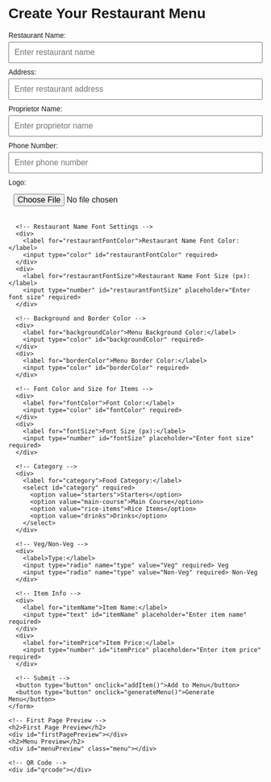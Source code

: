<!DOCTYPE html>
<html lang="en">
<head>
  <meta charset="UTF-8">
  <meta name="viewport" content="width=device-width, initial-scale=1.0">
  <title>Restaurant Menu Maker</title>
  <style>
    body {
      font-family: Arial, sans-serif;
      padding: 20px;
    }

    .container {
      max-width: 600px;
      margin: 0 auto;
    }

    label {
      display: block;
      margin-bottom: 5px;
    }

    input, select, button {
      width: 100%;
      margin-bottom: 10px;
      padding: 10px;
      font-size: 16px;
    }

    button {
      cursor: pointer;
      background-color: #4CAF50;
      color: white;
      border: none;
    }

    #menuPreview {
      margin-top: 20px;
      padding: 10px;
      border: 5px solid #ddd;
    }

    #firstPagePreview {
      margin-top: 20px;
      border: 5px solid #ddd;
      padding: 20px;
      text-align: center;
    }

    img {
      max-width: 100px;
      margin-bottom: 10px;
    }

    #qrcode {
      margin-top: 20px;
    }
  </style>
  <script src="https://cdnjs.cloudflare.com/ajax/libs/jspdf/2.5.1/jspdf.umd.min.js"></script>
  <script src="https://cdnjs.cloudflare.com/ajax/libs/qrcodejs/1.0.0/qrcode.min.js"></script>
</head>
<body>
  <div class="container">
    <h1>Create Your Restaurant Menu</h1>
    <form id="menuForm">
      <!-- Restaurant Info -->
      <div>
        <label for="restaurantName">Restaurant Name:</label>
        <input type="text" id="restaurantName" placeholder="Enter restaurant name" required>
      </div>
      <div>
        <label for="restaurantAddress">Address:</label>
        <input type="text" id="restaurantAddress" placeholder="Enter restaurant address" required>
      </div>
      <div>
        <label for="restaurantProp">Proprietor Name:</label>
        <input type="text" id="restaurantProp" placeholder="Enter proprietor name" required>
      </div>
      <div>
        <label for="restaurantPhone">Phone Number:</label>
        <input type="tel" id="restaurantPhone" placeholder="Enter phone number" required>
      </div>
      <div>
        <label for="restaurantLogo">Logo:</label>
        <input type="file" id="restaurantLogo" accept="image/*" required>
      </div>

      <!-- Restaurant Name Font Settings -->
      <div>
        <label for="restaurantFontColor">Restaurant Name Font Color:</label>
        <input type="color" id="restaurantFontColor" required>
      </div>
      <div>
        <label for="restaurantFontSize">Restaurant Name Font Size (px):</label>
        <input type="number" id="restaurantFontSize" placeholder="Enter font size" required>
      </div>

      <!-- Background and Border Color -->
      <div>
        <label for="backgroundColor">Menu Background Color:</label>
        <input type="color" id="backgroundColor" required>
      </div>
      <div>
        <label for="borderColor">Menu Border Color:</label>
        <input type="color" id="borderColor" required>
      </div>

      <!-- Font Color and Size for Items -->
      <div>
        <label for="fontColor">Font Color:</label>
        <input type="color" id="fontColor" required>
      </div>
      <div>
        <label for="fontSize">Font Size (px):</label>
        <input type="number" id="fontSize" placeholder="Enter font size" required>
      </div>

      <!-- Category -->
      <div>
        <label for="category">Food Category:</label>
        <select id="category" required>
          <option value="starters">Starters</option>
          <option value="main-course">Main Course</option>
          <option value="rice-items">Rice Items</option>
          <option value="drinks">Drinks</option>
        </select>
      </div>

      <!-- Veg/Non-Veg -->
      <div>
        <label>Type:</label>
        <input type="radio" name="type" value="Veg" required> Veg
        <input type="radio" name="type" value="Non-Veg" required> Non-Veg
      </div>

      <!-- Item Info -->
      <div>
        <label for="itemName">Item Name:</label>
        <input type="text" id="itemName" placeholder="Enter item name" required>
      </div>
      <div>
        <label for="itemPrice">Item Price:</label>
        <input type="number" id="itemPrice" placeholder="Enter item price" required>
      </div>

      <!-- Submit -->
      <button type="button" onclick="addItem()">Add to Menu</button>
      <button type="button" onclick="generateMenu()">Generate Menu</button>
    </form>

    <!-- First Page Preview -->
    <h2>First Page Preview</h2>
    <div id="firstPagePreview"></div>
    <h2>Menu Preview</h2>
    <div id="menuPreview" class="menu"></div>

    <!-- QR Code -->
    <div id="qrcode"></div>
  </div>

  <script>
    let menuItems = [];

    function addItem() {
      const category = document.getElementById('category').value;
      const itemName = document.getElementById('itemName').value;
      const itemPrice = document.getElementById('itemPrice').value;
      const itemType = document.querySelector('input[name="type"]:checked').value;

      const newItem = {
        category,
        itemType,
        itemName,
        itemPrice
      };

      menuItems.push(newItem);
      displayMenu();
    }

    function displayMenu() {
      const menuPreview = document.getElementById('menuPreview');
      menuPreview.innerHTML = '';

      const backgroundColor = document.getElementById('backgroundColor').value;
      const borderColor = document.getElementById('borderColor').value;
      const fontColor = document.getElementById('fontColor').value;
      const fontSize = document.getElementById('fontSize').value + 'px';

      // Apply styles
      menuPreview.style.backgroundColor = backgroundColor;
      menuPreview.style.borderColor = borderColor;
      menuPreview.style.color = fontColor;
      menuPreview.style.fontSize = fontSize;

      const categories = ['starters', 'main-course', 'rice-items', 'drinks'];
      categories.forEach(cat => {
        const items = menuItems.filter(item => item.category === cat);
        if (items.length > 0) {
          const categoryTitle = document.createElement('h3');
          categoryTitle.textContent = cat.replace('-', ' ').toUpperCase();
          menuPreview.appendChild(categoryTitle);

          const vegItems = items.filter(item => item.itemType === 'Veg');
          const nonVegItems = items.filter(item => item.itemType === 'Non-Veg');

          if (vegItems.length > 0) {
            const vegTitle = document.createElement('h4');
            vegTitle.textContent = 'Veg';
            menuPreview.appendChild(vegTitle);
            vegItems.forEach(item => {
              const itemElement = document.createElement('div');
              itemElement.textContent = `${item.itemName} - ₹${item.itemPrice}`;
              menuPreview.appendChild(itemElement);
            });
          }

          if (nonVegItems.length > 0) {
            const nonVegTitle = document.createElement('h4');
            nonVegTitle.textContent = 'Non-Veg';
            menuPreview.appendChild(nonVegTitle);
            nonVegItems.forEach(item => {
              const itemElement = document.createElement('div');
              itemElement.textContent = `${item.itemName} - ₹${item.itemPrice}`;
              menuPreview.appendChild(itemElement);
            });
          }
        }
      });

      displayFirstPage();
    }

    function displayFirstPage() {
      const firstPagePreview = document.getElementById('firstPagePreview');
      const restaurantName = document.getElementById('restaurantName').value;
      const restaurantAddress = document.getElementById('restaurantAddress').value;
      const restaurantProp = document.getElementById('restaurantProp').value;
      const restaurantPhone = document.getElementById('restaurantPhone').value;
      const restaurantLogo = document.getElementById('restaurantLogo').files[0];

      firstPagePreview.innerHTML = `
        <h2>Welcome to ${restaurantName}</h2>
        <div>
          <img src="${restaurantLogo ? URL.createObjectURL(restaurantLogo) : ''}" alt="Restaurant Logo">
        </div>
        <h3>${restaurantAddress}</h3>
        <h4>Proprietor: ${restaurantProp}</h4>
        <h4>Phone: ${restaurantPhone}</h4>
        <h4>Scan This QR For Online Menu Card</h4>
      `;
      generateQRCode();
    }

    function generateQRCode() {
      const qrcode = new QRCode(document.getElementById("qrcode"), {
        text: "Your menu will be available online!",
        width: 128,
        height: 128,
      });
    }

    async function generateMenu() {
      const { jsPDF } = window.jspdf;
      const doc = new jsPDF();

      // Add logo, address, proprietor info, and QR code on the first page
      const restaurantName = document.getElementById('restaurantName').value;
      const restaurantAddress = document.getElementById('restaurantAddress').value;
      const restaurantProp = document.getElementById('restaurantProp').value;
      const restaurantPhone = document.getElementById('restaurantPhone').value;
      const restaurantLogo = document.getElementById('restaurantLogo').files[0];

      if (restaurantLogo) {
        const logoImage = await loadImage(restaurantLogo);
        doc.addImage(logoImage, 'PNG', 10, 10, 50, 50); // logo dimensions (adjust as needed)
      }

      doc.setFontSize(20);
      doc.text(`Welcome to ${restaurantName}`, 10, 70);
      doc.setFontSize(14);
      doc.text(`Address: ${restaurantAddress}`, 10, 80);
      doc.text(`Proprietor: ${restaurantProp}`, 10, 90);
      doc.text(`Phone: ${restaurantPhone}`, 10, 100);

      // Add QR Code
      const qrCodeCanvas = document.getElementById('qrcode').children[0];
      const qrCodeImage = await loadImage(qrCodeCanvas.toDataURL());
      doc.addImage(qrCodeImage, 'PNG', 10, 110, 50, 50); // QR code dimensions (adjust as needed)

      // Add a page break
      doc.addPage();

      // Menu Items
      const backgroundColor = document.getElementById('backgroundColor').value;
      const fontColor = document.getElementById('fontColor').value;
      const fontSize = document.getElementById('fontSize').value;

      doc.setTextColor(fontColor);
      doc.setFontSize(fontSize);

      const categories = ['starters', 'main-course', 'rice-items', 'drinks'];
      categories.forEach(cat => {
        const items = menuItems.filter(item => item.category === cat);
        if (items.length > 0) {
          doc.setFontSize(16);
          doc.text(cat.replace('-', ' ').toUpperCase(), 10, doc.autoTable.previous.finalY + 10);
          doc.setFontSize(14);

          const vegItems = items.filter(item => item.itemType === 'Veg');
          const nonVegItems = items.filter(item => item.itemType === 'Non-Veg');

          if (vegItems.length > 0) {
            doc.text('Veg', 10, doc.autoTable.previous.finalY + 10);
            vegItems.forEach(item => {
              doc.text(`${item.itemName} - ₹${item.itemPrice}`, 20, doc.autoTable.previous.finalY + 10);
            });
          }

          if (nonVegItems.length > 0) {
            doc.text('Non-Veg', 10, doc.autoTable.previous.finalY + 10);
            nonVegItems.forEach(item => {
              doc.text(`${item.itemName} - ₹${item.itemPrice}`, 20, doc.autoTable.previous.finalY + 10);
            });
          }
        }
      });

      // Save the PDF
      const pdfFileName = `${restaurantName}_Menu.pdf`;
      doc.save(pdfFileName);
    }

    function loadImage(file) {
      return new Promise((resolve, reject) => {
        const reader = new FileReader();
        reader.onload = () => {
          const img = new Image();
          img.onload = () => resolve(img);
          img.src = reader.result;
        };
        reader.onerror = reject;
        reader.readAsDataURL(file);
      });
    }
  </script>
</body>
</html>
